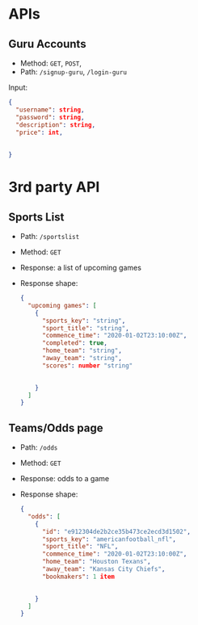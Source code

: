 # APIs

## Guru Accounts

- Method: `GET`, `POST`,
- Path: `/signup-guru`, `/login-guru`

Input:

```json
{
  "username": string,
  "password": string,
  "description": string,
  "price": int,
 
  
}
```


# 3rd party API 
## Sports List 
* Path: `/sportslist`
* Method: `GET`



* Response: a list of upcoming games
* Response shape:
    ```json
    {
      "upcoming games": [
        {
          "sports_key": "string",
          "sport_title": "string",
          "commence_time": "2020-01-02T23:10:00Z",
          "completed": true,
          "home_team": "string",
          "away_team": "string",
          "scores": number "string"

          
        }
      ]
    }
    ```

## Teams/Odds page  

* Path: `/odds`
* Method: `GET`


* Response: odds to a game 
* Response shape:
    ```json
    {
      "odds": [
        {
          "id": "e912304de2b2ce35b473ce2ecd3d1502",
          "sports_key": "americanfootball_nfl",
          "sport_title": "NFL",
          "commence_time": "2020-01-02T23:10:00Z",
          "home_team": "Houston Texans",
          "away_team": "Kansas City Chiefs",
          "bookmakers": 1 item

          
        }
      ]
    }
    ```
